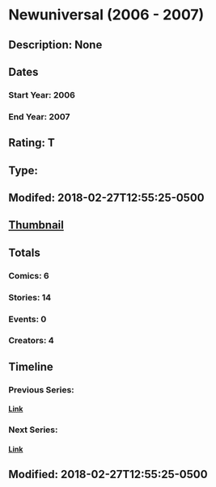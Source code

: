 # Newuniversal (2006 - 2007)
## Description: None
## Dates
### Start Year: 2006
### End Year: 2007
## Rating: T
## Type: 
## Modifed: 2018-02-27T12:55:25-0500
## [Thumbnail](http://i.annihil.us/u/prod/marvel/i/mg/1/80/5a959b7844287.jpg)
## Totals
### Comics: 6
### Stories: 14
### Events: 0
### Creators: 4
## Timeline
### Previous Series: 
#### [Link]()
### Next Series: 
#### [Link]()
## Modified: 2018-02-27T12:55:25-0500